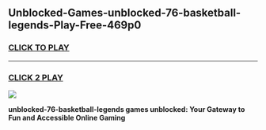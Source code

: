 
## Unblocked-Games-unblocked-76-basketball-legends-Play-Free-469p0
<h3>
<a href="https://premium76.site?title=unblocked-76-basketball-legends&ref=23A">CLICK TO PLAY</a></h3>
<hr>

<h3>
<a href="https://premium76.site?title=unblocked-76-basketball-legends&ref=23A">CLICK 2 PLAY</a>
  
</h3>

<a href="https://premium76.site?title=unblocked-76-basketball-legends&ref=23A"><img src="https://clearcache.store/games.png"></a>


**unblocked-76-basketball-legends games unblocked: Your Gateway to Fun and Accessible Online Gaming**
